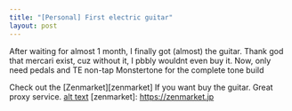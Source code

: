 ```yaml
---
title: "[Personal] First electric guitar"
layout: post
---
```


After waiting for almost 1 month, I finally got (almost) the guitar. Thank god that mercari exist, cuz without it, I pbbly wouldnt even buy it. Now, only need pedals and TE non-tap Monstertone for the complete tone build

Check out the [Zenmarket][zenmarket] If you want buy the guitar. Great proxy service.
[alt text](../images/2025-02-18-[Personal]-First-electric-guitar/image.png)
[zenmarket]: https://zenmarket.jp
